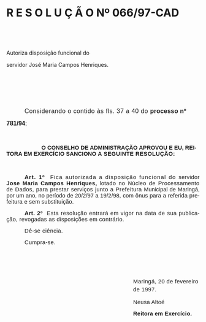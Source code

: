 <body lang=PT-BR style='tab-interval:36.0pt'>

<div class=Section1>

<p class=MsoNormal align=center style='text-align:center'><span
style='font-size:11.0pt;mso-bidi-font-size:10.0pt;font-family:Arial;letter-spacing:
.5pt;mso-fareast-language:EN-US'><![if !supportEmptyParas]>&nbsp;<![endif]><o:p></o:p></span></p>

<p class=MsoNormal align=center style='text-align:center'><span
style='font-size:11.0pt;mso-bidi-font-size:10.0pt;font-family:Arial;letter-spacing:
.5pt;mso-fareast-language:EN-US'><![if !supportEmptyParas]>&nbsp;<![endif]><o:p></o:p></span></p>

<h1>R E S O L U Ç Ã O Nº 066/97-CAD</h1>

<p class=MsoNormal align=center style='text-align:center'><span
style='font-size:11.0pt;mso-bidi-font-size:10.0pt;font-family:Arial;letter-spacing:
.5pt;mso-fareast-language:EN-US'><![if !supportEmptyParas]>&nbsp;<![endif]><o:p></o:p></span></p>

<p class=MsoNormal align=center style='text-align:center'><span
style='font-size:11.0pt;mso-bidi-font-size:10.0pt;font-family:Arial;letter-spacing:
.5pt;mso-fareast-language:EN-US'><![if !supportEmptyParas]>&nbsp;<![endif]><o:p></o:p></span></p>

<p class=MsoBodyTextIndent align=left style='text-align:left'>Autoriza
disposição funcional do </p>

<p class=MsoBodyTextIndent align=left style='text-align:left'>servidor José
Maria Campos Henriques.</p>

<p class=MsoNormal align=center style='text-align:center'><span
style='font-size:11.0pt;mso-bidi-font-size:10.0pt;font-family:Arial;letter-spacing:
.5pt;mso-fareast-language:EN-US'><![if !supportEmptyParas]>&nbsp;<![endif]><o:p></o:p></span></p>

<p class=MsoNormal align=center style='text-align:center'><span
style='font-size:11.0pt;mso-bidi-font-size:10.0pt;font-family:Arial;letter-spacing:
.5pt;mso-fareast-language:EN-US'><![if !supportEmptyParas]>&nbsp;<![endif]><o:p></o:p></span></p>

<p class=MsoNormal align=center style='text-align:center'><span
style='font-size:11.0pt;mso-bidi-font-size:10.0pt;font-family:Arial;letter-spacing:
.5pt;mso-fareast-language:EN-US'><![if !supportEmptyParas]>&nbsp;<![endif]><o:p></o:p></span></p>

<p class=MsoNormal style='text-align:justify;text-indent:35.45pt'><span
style='font-size:12.0pt;mso-bidi-font-size:10.0pt;font-family:Arial;letter-spacing:
.5pt;mso-fareast-language:EN-US'>Considerando o contido às fls. 37 a 40 do </span><b><span
style='font-size:12.0pt;mso-bidi-font-size:10.0pt;font-family:Arial;letter-spacing:
.2pt;mso-fareast-language:EN-US'>processo nº</span></b><span style='font-size:
12.0pt;mso-bidi-font-size:10.0pt;font-family:Arial;letter-spacing:.2pt;
mso-fareast-language:EN-US'> </span><span style='font-size:12.0pt;mso-bidi-font-size:
10.0pt;font-family:Arial;letter-spacing:-.1pt;mso-fareast-language:EN-US'><o:p></o:p></span></p>

<p class=MsoNormal style='text-align:justify'><b><span style='font-size:12.0pt;
mso-bidi-font-size:10.0pt;font-family:Arial;mso-fareast-language:EN-US'>781/94</span></b><span
style='font-size:12.0pt;mso-bidi-font-size:10.0pt;font-family:Arial;mso-fareast-language:
EN-US'>;<o:p></o:p></span></p>

<p class=MsoNormal style='margin-top:34.2pt;text-indent:68.4pt'><b
style='mso-bidi-font-weight:normal'><span style='font-size:11.0pt;mso-bidi-font-size:
10.0pt;font-family:Arial;mso-fareast-language:EN-US'>O CONSELHO DE
ADMINISTRAÇÃO APROVOU E EU, REITORA EM EXERCÍCIO SANCIONO <span
style='letter-spacing:.35pt'>A SEGUINTE RESOLUÇÃO:<o:p></o:p></span></span></b></p>

<p class=MsoNormal style='margin-top:34.2pt;text-align:justify;text-indent:
35.45pt;line-height:12.0pt;mso-line-height-rule:exactly'><b><span
style='font-size:11.0pt;mso-bidi-font-size:10.0pt;font-family:Arial;letter-spacing:
.95pt;mso-fareast-language:EN-US'>Art. 1º</span></b><span style='font-size:
11.0pt;mso-bidi-font-size:10.0pt;font-family:Arial;letter-spacing:.95pt;
mso-fareast-language:EN-US'><span style="mso-spacerun: yes">  </span>Fica
autorizada a disposição funcional do </span><span style='font-size:11.0pt;
mso-bidi-font-size:10.0pt;font-family:Arial;letter-spacing:.25pt;mso-fareast-language:
EN-US'>servidor </span><b style='mso-bidi-font-weight:normal'><span
style='font-size:11.0pt;mso-bidi-font-size:10.0pt;font-family:Arial;letter-spacing:
.3pt;mso-fareast-language:EN-US'>Jose Maria Campos Henriques, </span></b><span
style='font-size:11.0pt;mso-bidi-font-size:10.0pt;font-family:Arial;letter-spacing:
.3pt;mso-fareast-language:EN-US'>lotado no Núcleo de </span><span
style='font-size:11.0pt;mso-bidi-font-size:10.0pt;font-family:Arial;letter-spacing:
.35pt;mso-fareast-language:EN-US'>Processamento de Dados, para prestar serviços
junto a Prefeitura </span><span style='font-size:11.0pt;mso-bidi-font-size:
10.0pt;font-family:Arial;mso-fareast-language:EN-US'>Municipal de Maringá, por
um ano, no período de 20/2/97 a <span style='letter-spacing:.15pt'>19/2/98, com
ônus para a referida prefeitura e sem substituição.<o:p></o:p></span></span></p>

<p class=MsoNormal style='text-align:justify;text-indent:35.45pt;line-height:
12.0pt;mso-line-height-rule:exactly'><b><span style='font-size:11.0pt;
mso-bidi-font-size:10.0pt;font-family:Arial;letter-spacing:.4pt;mso-fareast-language:
EN-US'>Art. 2º</span></b><span style='font-size:11.0pt;mso-bidi-font-size:10.0pt;
font-family:Arial;letter-spacing:.4pt;mso-fareast-language:EN-US'><span
style="mso-spacerun: yes">  </span>Esta resolução entrará em vigor na data de
sua </span><span style='font-size:11.0pt;mso-bidi-font-size:10.0pt;font-family:
Arial;letter-spacing:.3pt;mso-fareast-language:EN-US'>publicação, revogadas as
disposições em contrário.<o:p></o:p></span></p>

<p class=MsoNormal style='text-align:justify;text-indent:35.45pt'><span
style='font-size:11.0pt;mso-bidi-font-size:10.0pt;font-family:Arial;letter-spacing:
.4pt;mso-fareast-language:EN-US'>Dê-se ciência.<o:p></o:p></span></p>

<p class=MsoNormal style='text-align:justify;text-indent:35.45pt'><span
style='font-size:11.0pt;mso-bidi-font-size:10.0pt;font-family:Arial;letter-spacing:
.35pt;mso-fareast-language:EN-US'>Cumpra-se.<o:p></o:p></span></p>

<p class=MsoNormal style='margin-left:36.0pt;text-indent:36.0pt;line-height:
150%'><span style='font-size:11.0pt;mso-bidi-font-size:10.0pt;font-family:Arial;
letter-spacing:.35pt;mso-fareast-language:EN-US'><![if !supportEmptyParas]>&nbsp;<![endif]><o:p></o:p></span></p>

<p class=MsoNormal style='margin-left:36.0pt;text-indent:36.0pt;line-height:
150%'><span style='font-size:11.0pt;mso-bidi-font-size:10.0pt;font-family:Arial;
letter-spacing:.35pt;mso-fareast-language:EN-US'><![if !supportEmptyParas]>&nbsp;<![endif]><o:p></o:p></span></p>

<p class=MsoNormal style='margin-left:248.1pt;line-height:150%'><span
style='font-size:11.0pt;mso-bidi-font-size:10.0pt;font-family:Arial;letter-spacing:
.35pt;mso-fareast-language:EN-US'>Maringá, 20 de fevereiro de 1997.<o:p></o:p></span></p>

<p class=MsoNormal style='margin-left:248.1pt'><span style='font-size:11.0pt;
mso-bidi-font-size:10.0pt;font-family:Arial;letter-spacing:.2pt;mso-fareast-language:
EN-US'>Neusa Altoé<o:p></o:p></span></p>

<p class=MsoNormal style='margin-left:248.1pt'><b style='mso-bidi-font-weight:
normal'><span style='font-size:11.0pt;mso-bidi-font-size:10.0pt;font-family:
Arial;letter-spacing:.15pt;mso-fareast-language:EN-US'>Reitora em Exercício.</span></b><span
style='font-family:Arial'><o:p></o:p></span></p>

</div>

</body>
